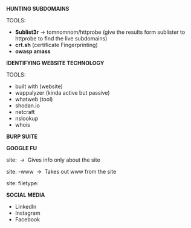**HUNTING SUBDOMAINS**  
  
TOOLS:

- **Sublist3r** → tomnomnom/httprobe (give the results form sublister to httprobe to find the live subdomains)
- **crt.sh** (certificate Fingerprinting)
- **owasp amass**

**IDENTIFYING WEBSITE TECHNOLOGY**

TOOLS:

- built with (website)
- wappalyzer (kinda active but passive)
- whatweb (tool)
- shodan.io
- netcraft
- nslookup
- whois

**BURP SUITE**

**GOOGLE FU**

site:<sitename>  →  Gives info only about the site

site:<sitename> -www  →  Takes out www from the site

site:<sitename> filetype:<filetype>

**SOCIAL MEDIA**

- LinkedIn
- Instagram
- Facebook